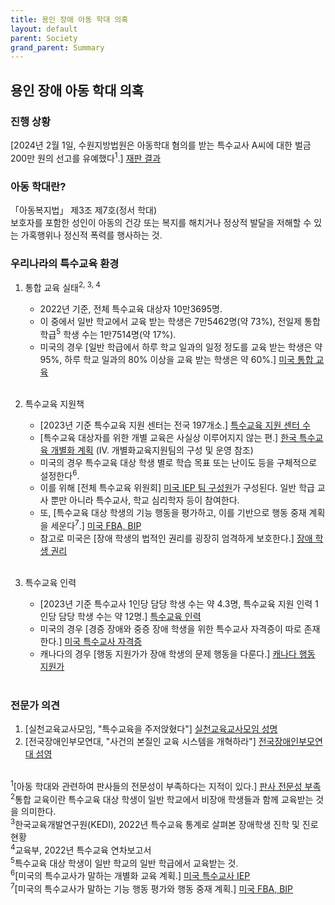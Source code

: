 ```yaml
---
title: 용인 장애 아동 학대 의혹
layout: default
parent: Society
grand_parent: Summary
---
```


## 용인 장애 아동 학대 의혹
### 진행 상황
[2024년 2월 1일, 수원지방법원은 아동학대 혐의를 받는 특수교사 A씨에 대한 벌금 200만 원의 선고를 유예했다<sup>1</sup>.] [재판 결과]<br/>

### 아동 학대란?
「아동복지법」 제3조 제7호(정서 학대)<br/>
보호자를 포함한 성인이 아동의 건강 또는 복지를 해치거나 정상적 발달을 저해할 수 있는 가혹행위나 정신적 폭력를 행사하는 것.<br/>

### 우리나라의 특수교육 환경
1. 통합 교육 실태<sup>2, 3, 4</sup><br/>
   - 2022년 기준, 전체 특수교육 대상자 10만3695명.<br/>
   - 이 중에서 일반 학교에서 교육 받는 학생은 7만5462명(약 73%), 전일제 통합 학급<sup>5</sup> 학생 수는 1만7514명(약 17%).<br/>
   - 미국의 경우 [일반 학급에서 하루 학교 일과의 일정 정도를 교육 받는 학생은 약 95%, 하루 학교 일과의 80% 이상을 교육 받는 학생은 약 60%.] [미국 통합 교육]<br/><br/>

2. 특수교육 지원책<br/>
   - [2023년 기준 특수교육 지원 센터는 전국 197개소.] [특수교육 지원 센터 수]<br/>
   - [특수교육 대상자를 위한 개별 교육은 사실상 이루어지지 않는 편.] [한국 특수교육 개별화 계획] (IV. 개별화교육지원팀의 구성 및 운영 참조)<br/>
   - 미국의 경우 특수교육 대상 학생 별로 학습 목표 또는 난이도 등을 구체적으로 설정한다<sup>6</sup>.<br/>
   - 이를 위해 [전체 특수교육 위원회] [미국 IEP 팀 구성원]가 구성된다. 일반 학급 교사 뿐만 아니라 특수교사, 학교 심리학자 등이 참여한다.<br/>
   - 또, [특수교육 대상 학생의 기능 행동을 평가하고, 이를 기반으로 행동 중재 계획을 세운다<sup>7</sup>.] [미국 FBA, BIP]<br/>
   - 참고로 미국은 [장애 학생의 법적인 권리를 굉장히 엄격하게 보호한다.] [장애 학생 권리]<br/><br/>

3. 특수교육 인력<br/>
   - [2023년 기준 특수교사 1인당 담당 학생 수는 약 4.3명, 특수교육 지원 인력 1인당 담당 학생 수는 약 12명.] [특수교육 인력]<br/>
   - 미국의 경우 [경증 장애와 중증 장애 학생을 위한 특수교사 자격증이 따로 존재한다.] [미국 특수교사 자격증]<br/>
   - 캐나다의 경우 [행동 지원가가 장애 학생의 문제 행동을 다룬다.] [캐나다 행동 지원가]<br/><br/>

### 전문가 의견
1. [실천교육교사모임, "특수교육을 주저앉혔다"] [실천교육교사모임 성명]<br/>
2. [전국장애인부모연대, "사건의 본질인 교육 시스템을 개혁하라"] [전국장애인부모연대 섬영]<br/><br/>

<sup>1</sup>[아동 학대와 관련하여 판사들의 전문성이 부족하다는 지적이 있다.] [판사 전문성 부족]<br/>
<sup>2</sup>통합 교육이란 특수교육 대상 학생이 일반 학교에서 비장애 학생들과 함께 교육받는 것을 의미한다.<br/>
<sup>3</sup>한국교육개발연구원(KEDI), 2022년 특수교육 통계로 살펴본 장애학생 진학 및 진로 현황<br/>
<sup>4</sup>교육부, 2022년 특수교육 연차보고서<br/>
<sup>5</sup>특수교육 대상 학생이 일반 학교의 일반 학급에서 교육받는 것.<br/>
<sup>6</sup>[미국의 특수교사가 말하는 개별화 교육 계획.] [미국 특수교사 IEP]<br/>
<sup>7</sup>[미국의 특수교사가 말하는 기능 행동 평가와 행동 중재 계획.] [미국 FBA, BIP]<br/>


[재판 결과]: https://news.kbs.co.kr/news/pc/view/view.do?ncd=7880680
[판사 전문성 부족]: https://news.kbs.co.kr/news/pc/view/view.do?ncd=5395138
[미국 통합 교육]: https://edpolicy.kedi.re.kr/frt/boardView.do?strCurMenuId=54&pageIndex=1&pageCondition=10&nTbBoardArticleSeq=150025
[특수교육 지원 센터 수]: http://chohongjoong.com/gnu4/bbs/board.php?bo_table=data01&wr_id=111
[한국 특수교육 개별화 계획]: http://www.gne.go.kr/upload_data/board_data/workroom/158259722849417.pdf
[미국 IEP 팀 구성원]: https://cidainfo.com/wp-content/uploads/2019/09/IEP-team-and-their-roles2017-Korean.pdf
[미국 FBA, BIP]: https://www.p2pga.org/wp-content/uploads/2019/05/FBA_and_BIP_Korean.pdf
[미국 특수교사 IEP]: https://blog.naver.com/PostView.naver?blogId=namenoshin&logNo=222033184248&parentCategoryNo=&categoryNo=29&viewDate=&isShowPopularPosts=true&from=search
[미국 특수교사 FBA, BIP]: https://blog.naver.com/PostView.naver?blogId=namenoshin&logNo=222253530372&parentCategoryNo=&categoryNo=29&viewDate=&isShowPopularPosts=true&from=search
[장애 학생 권리]: https://www.oeo.wa.gov/sites/default/files/public/manual_students_with_disabilities.pdf
[특수교육 인력]: https://www.nocutnews.co.kr/news/6125315
[미국 특수교사 자격증]: https://edpolicy.kedi.re.kr/frt/boardView.do?strCurMenuId=54&pageIndex=1&pageCondition=10&nTbBoardArticleSeq=150025
[캐나다 행동 지원가]: https://news.ebs.co.kr/ebsnews/allView/60064898/N
[실천교육교사모임 성명]: http://www.koreateachers.org/news/articleView.html?idxno=2451
[전국장애인부모연대 섬영]: https://www.ablenews.co.kr/news/articleView.html?idxno=210572